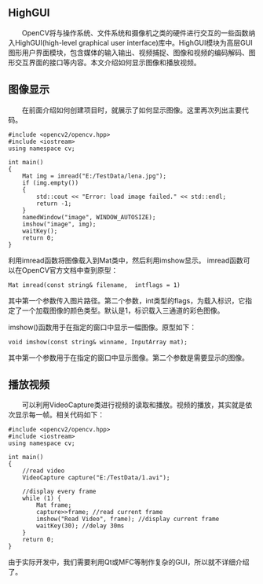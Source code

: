 HighGUI
-------
 　　OpenCV将与操作系统、文件系统和摄像机之类的硬件进行交互的一些函数纳入HighGUI(high-level graphical user interface)库中。HighGUI模块为高层GUI图形用户界面模块，包含媒体的输入输出、视频捕捉、图像和视频的编码解码、图形交互界面的接口等内容。本文介绍如何显示图像和播放视频。

图像显示
----
　　在前面介绍如何创建项目时，就展示了如何显示图像。这里再次列出主要代码。

```
#include <opencv2/opencv.hpp>
#include <iostream>
using namespace cv;

int main()
{
	Mat img = imread("E:/TestData/lena.jpg");
	if (img.empty())
	{
		std::cout << "Error: load image failed." << std::endl;
		return -1;
	}
	namedWindow("image", WINDOW_AUTOSIZE);
	imshow("image", img);
	waitKey();
	return 0;
}
```

利用imread函数将图像载入到Mat类中，然后利用imshow显示。
imread函数可以在OpenCV官方文档中查到原型：

```
Mat imread(const string& filename,  intflags = 1)
```

其中第一个参数传入图片路径。第二个参数，int类型的flags，为载入标识，它指定了一个加载图像的颜色类型。默认是1，标识载入三通道的彩色图像。

imshow()函数用于在指定的窗口中显示一幅图像。原型如下：

```
void imshow(const string& winname, InputArray mat);
```

其中第一个参数用于在指定的窗口中显示图像。第二个参数是需要显示的图像。


播放视频
----
　　可以利用VideoCapture类进行视频的读取和播放。视频的播放，其实就是依次显示每一帧。相关代码如下：

```
#include <opencv2/opencv.hpp>
#include <iostream>
using namespace cv;

int main()
{
    //read video
    VideoCapture capture("E:/TestData/1.avi");

    //display every frame
    while (1) {
        Mat frame;
        capture>>frame; //read current frame
        imshow("Read Video", frame); //display current frame
        waitKey(30); //delay 30ms
    }
	return 0;
}
```
由于实际开发中，我们需要利用Qt或MFC等制作复杂的GUI，所以就不详细介绍了。

